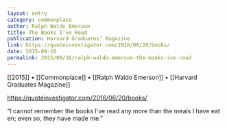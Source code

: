 ```yaml
---
layout: entry
category: commonplace
author: Ralph Waldo Emerson
title: The Books I've Read
publication: Harvard Graduates’ Magazine
link: https://quoteinvestigator.com/2016/06/20/books/
date: 2015-09-16
permalink: 2015/09/16/ralph-waldo-emerson-the-books-ive-read
---
```


[[2015]] • [[Commonplace]] • [[Ralph Waldo Emerson]] • [[Harvard Graduates Magazine]]

https://quoteinvestigator.com/2016/06/20/books/

“I cannot remember the books I've read any more than the meals I have eaten; even so, they have made me.”
